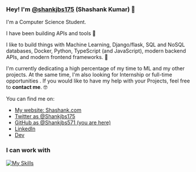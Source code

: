 ### Hey! I'm [@shankjbs175](https://twitter.com/shankjbs175) (Shashank Kumar) 👋

I'm a Computer Science Student.

I have been building APIs and tools 🚀

I like to build things with Machine Learning, Django/flask, SQL and NoSQL databases, Docker, Python, TypeScript (and JavaScript), modern backend APIs, and modern frontend frameworks. 🤖

I'm currently dedicating a high percentage of my time to ML and my other projects. At the same time, I'm also looking for Internship or full-time opportunities . If you would like to have my help with your Projects, feel free to **contact me**. 🤓

You can find me on:

* [My website: Shashank.com](https://myportfolio-shashanks-projects-9dec6c47.vercel.app/)
* [Twitter as @Shankjbs175](https://twitter.com/shankjbs175)
* [GitHub as @Shankjbs571 (you are here)](https://github.com/Shankjbs571)
* [LinkedIn](https://linkedin.com/in/shankjbs571)
* [Dev](https://dev.to/shankjbs571)


### I can work with
[![My Skills](https://skillicons.dev/icons?i=py,c,nodejs,django,flask,gcp,docker,mysql,postgres,mongodb,fastapi,react,vuejs,graphql,bash,sklearn,redis,selenium)](https://skillicons.dev)
